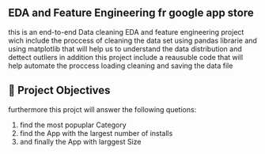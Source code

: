 ## EDA and Feature Engineering fr google app store

this is an end-to-end Data cleaning EDA and feature engineering project
wich include the proccess of cleaning the data set using pandas librarie and using matplotlib 
that will help us to understand the data distribution and dettect outliers
in addition this project include a reausuble code that will help automate the proccess loading cleaning and 
saving the data file 

## 🎯 Project Objectives

furthermore this projct will answer the following quetions:
1. find the most popuplar Category
2. find the App with the largest number of installs
3. and finally the App with larggest Size
